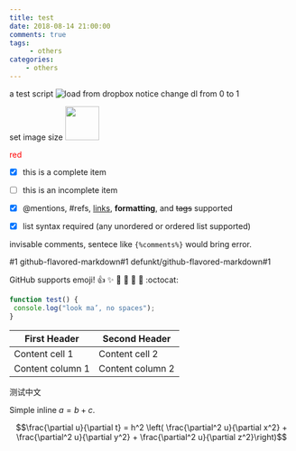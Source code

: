 ```yaml
---
title: test
date: 2018-08-14 21:00:00
comments: true
tags:
     - others      
categories: 
    - others
---
```


a test script
![load from dropbox](https://www.dropbox.com/s/pyo6ywbjkesvcjn/dark.png?dl=1)
notice change dl from 0 to 1

set image size
<img src="/content/images/profile.jpg" width="60" height="60" alt="" title="profile">


<span style="color:red">red</span>


- [x] this is a complete item
- [ ] this is an incomplete item
- [x] @mentions, #refs, [links](), **formatting**, and <del>tags</del> supported
- [x] list syntax required (any unordered or ordered list supported)


invisable comments, sentece like ```{%comments%}``` would bring error.


 #1
github-flavored-markdown#1
defunkt/github-flavored-markdown#1


GitHub supports emoji!
:+1: :sparkles: :camel: :tada:
:rocket: :metal: :octocat:

```javascript
function test() {
 console.log("look ma’, no spaces");
}
```


First Header | Second Header
------------ | -------------
Content cell 1 | Content cell 2
Content column 1 | Content column 2 

测试中文


Simple inline $a = b + c$.


$$\frac{\partial u}{\partial t}
= h^2 \left( \frac{\partial^2 u}{\partial x^2} +
\frac{\partial^2 u}{\partial y^2} +
\frac{\partial^2 u}{\partial z^2}\right)$$


